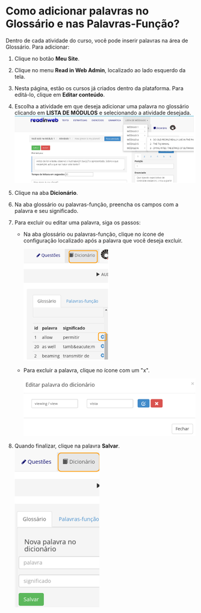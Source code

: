 # Como adicionar palavras no Glossário e nas Palavras-Função?

Dentro de cada atividade do curso, você pode inserir palavras na área de Glossário. Para adicionar:

1. Clique no botão **Meu Site**.

2. Clique no menu **Read in Web Admin**, localizado ao lado esquerdo da tela.

3. Nesta página, estão os cursos já criados dentro da plataforma. Para editá-lo, clique em **Editar conteúdo**.

4. Escolha a atividade em que deseja adicionar uma palavra no glossário clicando em **LISTA DE MÓDULOS** e selecionando a atividade desejada.![](images/select-act.png)

5. Clique na aba **Dicionário**. 

6. Na aba glossário ou palavras-função, preencha os campos com a palavra e seu significado.

7. Para excluir ou editar uma palavra, siga os passos:
    * Na aba glossário ou palavras-função, clique no ícone de configuração localizado após a palavra que você deseja excluir. 

		![](images/edit-glossary.png)
    * Para excluir a palavra, clique no ícone com um "x".

		![](images/delete-glossary.png)

9. Quando finalizar, clique na palavra **Salvar**.
![](images/glossary.png)